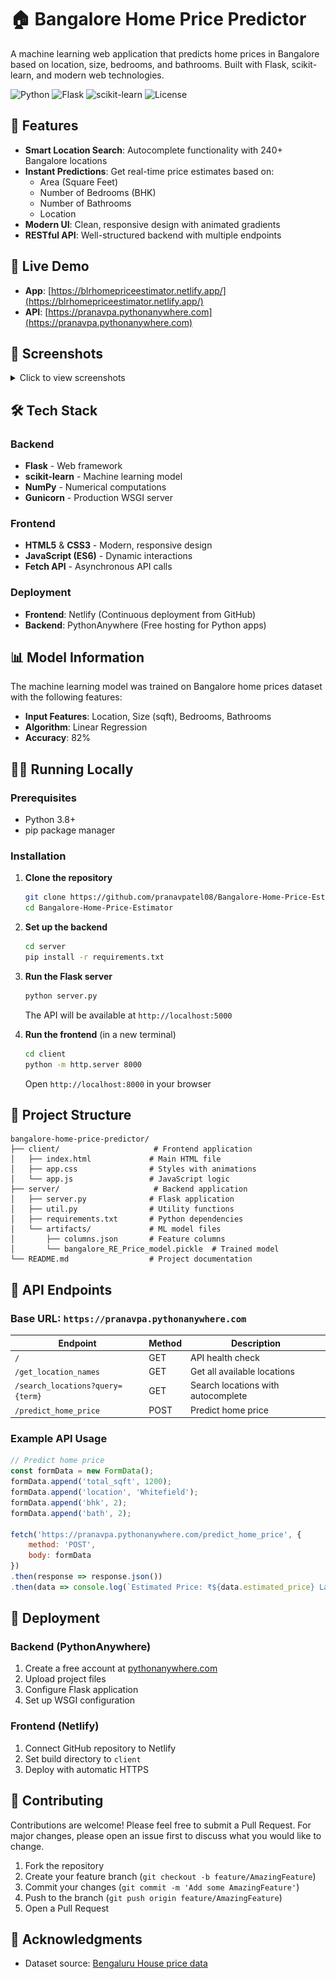 # 🏠 Bangalore Home Price Predictor

A machine learning web application that predicts home prices in Bangalore based on location, size, bedrooms, and bathrooms. Built with Flask, scikit-learn, and modern web technologies.

![Python](https://img.shields.io/badge/Python-3.8+-blue.svg)
![Flask](https://img.shields.io/badge/Flask-2.3.3-green.svg)
![scikit-learn](https://img.shields.io/badge/scikit--learn-1.3.0-orange.svg)
![License](https://img.shields.io/badge/License-MIT-yellow.svg)

## 🌟 Features

- **Smart Location Search**: Autocomplete functionality with 240+ Bangalore locations
- **Instant Predictions**: Get real-time price estimates based on:
  - Area (Square Feet)
  - Number of Bedrooms (BHK)
  - Number of Bathrooms
  - Location
- **Modern UI**: Clean, responsive design with animated gradients
- **RESTful API**: Well-structured backend with multiple endpoints

## 🚀 Live Demo

- **App**: [https://blrhomepriceestimator.netlify.app/](https://blrhomepriceestimator.netlify.app/)
- **API**: [https://pranavpa.pythonanywhere.com](https://pranavpa.pythonanywhere.com)

## 📸 Screenshots

<details>
<summary>Click to view screenshots</summary>

### Home Page
![Clean, modern interface with gradient animations](./images/HomePage.png) 

### Autocomplete Search
![Smart location search with suggestions as you type](./images/Autocomplete.png) 

### Price Prediction
![Instant price estimates with beautiful result display](./images/PredictedPrice.png) 

</details>

## 🛠️ Tech Stack

### Backend
- **Flask** - Web framework
- **scikit-learn** - Machine learning model
- **NumPy** - Numerical computations
- **Gunicorn** - Production WSGI server

### Frontend
- **HTML5** & **CSS3** - Modern, responsive design
- **JavaScript (ES6)** - Dynamic interactions
- **Fetch API** - Asynchronous API calls

### Deployment
- **Frontend**: Netlify (Continuous deployment from GitHub)
- **Backend**: PythonAnywhere (Free hosting for Python apps)

## 📊 Model Information

The machine learning model was trained on Bangalore home prices dataset with the following features:
- **Input Features**: Location, Size (sqft), Bedrooms, Bathrooms
- **Algorithm**: Linear Regression 
- **Accuracy**: 82%

## 🏃‍♂️ Running Locally

### Prerequisites
- Python 3.8+
- pip package manager

### Installation

1. **Clone the repository**
   ```bash
   git clone https://github.com/pranavpatel08/Bangalore-Home-Price-Estimator.git
   cd Bangalore-Home-Price-Estimator
   ```

2. **Set up the backend**
   ```bash
   cd server
   pip install -r requirements.txt
   ```

3. **Run the Flask server**
   ```bash
   python server.py
   ```
   The API will be available at `http://localhost:5000`

4. **Run the frontend** (in a new terminal)
   ```bash
   cd client
   python -m http.server 8000
   ```
   Open `http://localhost:8000` in your browser

## 📁 Project Structure

```
bangalore-home-price-predictor/
├── client/                     # Frontend application
│   ├── index.html             # Main HTML file
│   ├── app.css                # Styles with animations
│   └── app.js                 # JavaScript logic
├── server/                     # Backend application
│   ├── server.py              # Flask application
│   ├── util.py                # Utility functions
│   ├── requirements.txt       # Python dependencies
│   └── artifacts/             # ML model files
│       ├── columns.json       # Feature columns
│       └── bangalore_RE_Price_model.pickle  # Trained model
└── README.md                  # Project documentation
```

## 🔌 API Endpoints

### Base URL: `https://pranavpa.pythonanywhere.com`

| Endpoint | Method | Description |
|----------|--------|-------------|
| `/` | GET | API health check |
| `/get_location_names` | GET | Get all available locations |
| `/search_locations?query={term}` | GET | Search locations with autocomplete |
| `/predict_home_price` | POST | Predict home price |

### Example API Usage

```javascript
// Predict home price
const formData = new FormData();
formData.append('total_sqft', 1200);
formData.append('location', 'Whitefield');
formData.append('bhk', 2);
formData.append('bath', 2);

fetch('https://pranavpa.pythonanywhere.com/predict_home_price', {
    method: 'POST',
    body: formData
})
.then(response => response.json())
.then(data => console.log(`Estimated Price: ₹${data.estimated_price} Lakhs`));
```

## 🚀 Deployment

### Backend (PythonAnywhere)
1. Create a free account at [pythonanywhere.com](https://pythonanywhere.com)
2. Upload project files
3. Configure Flask application
4. Set up WSGI configuration

### Frontend (Netlify)
1. Connect GitHub repository to Netlify
2. Set build directory to `client`
3. Deploy with automatic HTTPS

## 🤝 Contributing

Contributions are welcome! Please feel free to submit a Pull Request. For major changes, please open an issue first to discuss what you would like to change.

1. Fork the repository
2. Create your feature branch (`git checkout -b feature/AmazingFeature`)
3. Commit your changes (`git commit -m 'Add some AmazingFeature'`)
4. Push to the branch (`git push origin feature/AmazingFeature`)
5. Open a Pull Request

## 👏 Acknowledgments

- Dataset source: [Bengaluru House price data](https://www.kaggle.com/datasets/amitabhajoy/bengaluru-house-price-data)